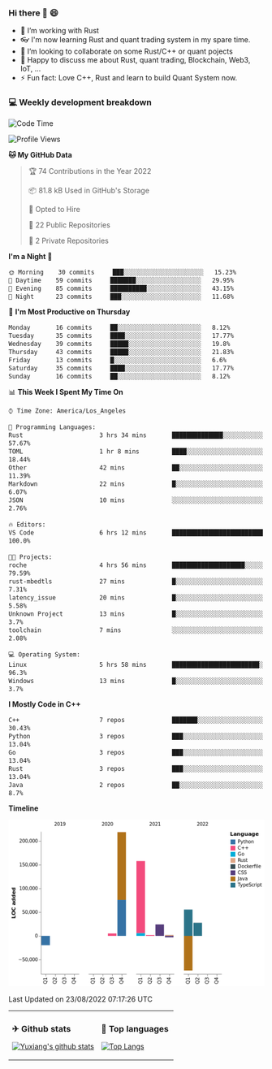 ### Hi there 👋 😄

- 🔭 I’m working with Rust
- 👓 I'm now learning Rust and quant trading system in my spare time.
- 👯 I’m looking to collaborate on some Rust/C++ or quant pojects
- 💬 Happy to discuss me about Rust, quant trading, Blockchain, Web3, IoT, ...
- ⚡ Fun fact: Love C++, Rust and learn to build Quant System now.



<table>
<tr>
<td valign="top" width="54%">

### ✈ Github stats

[![Yuxiang's github stats](https://github-readme-stats.vercel.app/api?username=Taowyoo&show_icons=true&line_height=21&show_icons=true&theme=tokyonight)](https://github.com/anuraghazra/github-readme-stats)

</td>

<td valign="top" width="46%">

### 📕 Top languages

[![Top Langs](https://github-readme-stats.vercel.app/api/top-langs/?username=Taowyoo&show_icons=true&layout=compact&theme=vue)](https://github.com/anuraghazra/github-readme-stats)

</td>
</tr>

### 💻 Weekly development breakdown

<!--START_SECTION:waka-->
![Code Time](http://img.shields.io/badge/Code%20Time-508%20hrs%206%20mins-blue)

![Profile Views](http://img.shields.io/badge/Profile%20Views-1-blue)

**🐱 My GitHub Data** 

> 🏆 74 Contributions in the Year 2022
 > 
> 📦 81.8 kB Used in GitHub's Storage 
 > 
> 💼 Opted to Hire
 > 
> 📜 22 Public Repositories 
 > 
> 🔑 2 Private Repositories  
 > 
**I'm a Night 🦉** 

```text
🌞 Morning    30 commits     ███░░░░░░░░░░░░░░░░░░░░░░   15.23% 
🌆 Daytime    59 commits     ███████░░░░░░░░░░░░░░░░░░   29.95% 
🌃 Evening    85 commits     ██████████░░░░░░░░░░░░░░░   43.15% 
🌙 Night      23 commits     ███░░░░░░░░░░░░░░░░░░░░░░   11.68%

```
📅 **I'm Most Productive on Thursday** 

```text
Monday       16 commits     ██░░░░░░░░░░░░░░░░░░░░░░░   8.12% 
Tuesday      35 commits     ████░░░░░░░░░░░░░░░░░░░░░   17.77% 
Wednesday    39 commits     █████░░░░░░░░░░░░░░░░░░░░   19.8% 
Thursday     43 commits     █████░░░░░░░░░░░░░░░░░░░░   21.83% 
Friday       13 commits     █░░░░░░░░░░░░░░░░░░░░░░░░   6.6% 
Saturday     35 commits     ████░░░░░░░░░░░░░░░░░░░░░   17.77% 
Sunday       16 commits     ██░░░░░░░░░░░░░░░░░░░░░░░   8.12%

```


📊 **This Week I Spent My Time On** 

```text
⌚︎ Time Zone: America/Los_Angeles

💬 Programming Languages: 
Rust                     3 hrs 34 mins       ██████████████░░░░░░░░░░░   57.67% 
TOML                     1 hr 8 mins         ████░░░░░░░░░░░░░░░░░░░░░   18.44% 
Other                    42 mins             ██░░░░░░░░░░░░░░░░░░░░░░░   11.39% 
Markdown                 22 mins             █░░░░░░░░░░░░░░░░░░░░░░░░   6.07% 
JSON                     10 mins             ░░░░░░░░░░░░░░░░░░░░░░░░░   2.76%

🔥 Editors: 
VS Code                  6 hrs 12 mins       █████████████████████████   100.0%

🐱‍💻 Projects: 
roche                    4 hrs 56 mins       ████████████████████░░░░░   79.59% 
rust-mbedtls             27 mins             █░░░░░░░░░░░░░░░░░░░░░░░░   7.31% 
latency_issue            20 mins             █░░░░░░░░░░░░░░░░░░░░░░░░   5.58% 
Unknown Project          13 mins             █░░░░░░░░░░░░░░░░░░░░░░░░   3.7% 
toolchain                7 mins              ░░░░░░░░░░░░░░░░░░░░░░░░░   2.08%

💻 Operating System: 
Linux                    5 hrs 58 mins       ████████████████████████░   96.3% 
Windows                  13 mins             █░░░░░░░░░░░░░░░░░░░░░░░░   3.7%

```

**I Mostly Code in C++** 

```text
C++                      7 repos             ███████░░░░░░░░░░░░░░░░░░   30.43% 
Python                   3 repos             ███░░░░░░░░░░░░░░░░░░░░░░   13.04% 
Go                       3 repos             ███░░░░░░░░░░░░░░░░░░░░░░   13.04% 
Rust                     3 repos             ███░░░░░░░░░░░░░░░░░░░░░░   13.04% 
Java                     2 repos             ██░░░░░░░░░░░░░░░░░░░░░░░   8.7%

```


**Timeline**

![Chart not found](https://raw.githubusercontent.com/Taowyoo/Taowyoo/master/charts/bar_graph.png) 


 Last Updated on 23/08/2022 07:17:26 UTC
<!--END_SECTION:waka-->
